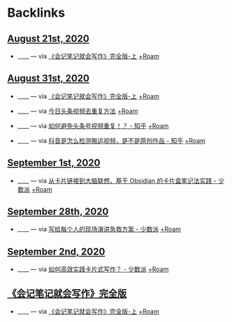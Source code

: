
# Backlinks
## [August 21st, 2020](<August 21st, 2020.md>)
- ____ — via [《会记笔记就会写作》完全版-上](https://mp.weixin.qq.com/s?__biz=MzI1NTA4Nzk5Mw==&mid=2247483737&idx=1&sn=39b37468fd4bdb3f20589489ecf63118&chksm=ea3a054fdd4d8c59e0625583d5b5b21e1b0f5beed9aece9424d80b4de86e79a2d1a1e31c8b8f&scene=158[rd](<rd.md>)) [+Roam](<+Roam.md>)

## [August 31st, 2020](<August 31st, 2020.md>)
- ____ — via [《会记笔记就会写作》完全版-上](https://mp.weixin.qq.com/s?__biz=MzI1NTA4Nzk5Mw==&mid=2247483737&idx=1&sn=39b37468fd4bdb3f20589489ecf63118&chksm=ea3a054fdd4d8c59e0625583d5b5b21e1b0f5beed9aece9424d80b4de86e79a2d1a1e31c8b8f&scene=158[rd](<rd.md>)) [+Roam](<+Roam.md>)

- ____ — via [今日头条视频去重复方法](https://mp.weixin.qq.com/s/a0SckvCaRtw7XMCdZTaHoQ) [+Roam](<+Roam.md>)

- ____ — via [如何避免头条号视频重复！？ - 知乎](https://www.zhihu.com/question/56721461/answer/431772586) [+Roam](<+Roam.md>)

- ____ — via [抖音是怎么检测搬运视频，是不是原创作品 - 知乎](https://zhuanlan.zhihu.com/p/134132388) [+Roam](<+Roam.md>)

## [September 1st, 2020](<September 1st, 2020.md>)
- ____ — via [从卡片链接到大脑联想，基于 Obsidian 的卡片盒笔记法实践 - 少数派](https://sspai.com/post/60802) [+Roam](<+Roam.md>)

## [September 28th, 2020](<September 28th, 2020.md>)
- ____ — via [写给每个人的现场演讲急救方案 - 少数派](https://sspai.com/post/62835) [+Roam](<+Roam.md>)

## [September 2nd, 2020](<September 2nd, 2020.md>)
- ____ — via [如何高效实践卡片式写作？ - 少数派](https://sspai.com/post/59109) [+Roam](<+Roam.md>)

## [《会记笔记就会写作》完全版](<《会记笔记就会写作》完全版.md>)
- ____ — via [《会记笔记就会写作》完全版-上](https://mp.weixin.qq.com/s?__biz=MzI1NTA4Nzk5Mw==&mid=2247483737&idx=1&sn=39b37468fd4bdb3f20589489ecf63118&chksm=ea3a054fdd4d8c59e0625583d5b5b21e1b0f5beed9aece9424d80b4de86e79a2d1a1e31c8b8f&scene=158[rd](<rd.md>)) [+Roam](<+Roam.md>)

